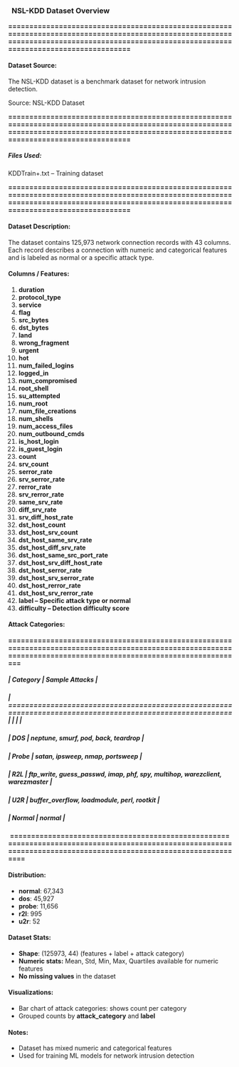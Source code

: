 ### &nbsp;                        **NSL-KDD Dataset Overview**



**============================================================================================================================================================================================** 



#### **Dataset Source:**



The NSL-KDD dataset is a benchmark dataset for network intrusion detection.

Source: NSL-KDD Dataset



**============================================================================================================================================================================================**



##### **Files Used:**



KDDTrain+.txt – Training dataset



**============================================================================================================================================================================================**





#### **Dataset Description:**



The dataset contains 125,973 network connection records with 43 columns. Each record describes a connection with numeric and categorical features and is labeled as normal or a specific attack type.



#### **Columns / Features:**



1. **duration**
2. **protocol\_type**
3. **service**
4. **flag**
5. **src\_bytes**
6. **dst\_bytes**
7. **land**
8. **wrong\_fragment**
9. **urgent**
10. **hot**
11. **num\_failed\_logins**
12. **logged\_in**
13. **num\_compromised**
14. **root\_shell**
15. **su\_attempted**
16. **num\_root**
17. **num\_file\_creations**
18. **num\_shells**
19. **num\_access\_files**
20. **num\_outbound\_cmds**
21. **is\_host\_login**
22. **is\_guest\_login**
23. **count**
24. **srv\_count**
25. **serror\_rate**
26. **srv\_serror\_rate**
27. **rerror\_rate**
28. **srv\_rerror\_rate**
29. **same\_srv\_rate**
30. **diff\_srv\_rate**
31. **srv\_diff\_host\_rate**
32. **dst\_host\_count**
33. **dst\_host\_srv\_count**
34. **dst\_host\_same\_srv\_rate**
35. **dst\_host\_diff\_srv\_rate**
36. **dst\_host\_same\_src\_port\_rate**
37. **dst\_host\_srv\_diff\_host\_rate**
38. **dst\_host\_serror\_rate**
39. **dst\_host\_srv\_serror\_rate**
40. **dst\_host\_rerror\_rate**
41. **dst\_host\_srv\_rerror\_rate**
42. **label – Specific attack type or normal**
43. **difficulty – Detection difficulty score**



#### **Attack Categories:**

**==================================================================================================================================================================**

##### **| Category         |                        Sample Attacks                                                  |**

##### **| ==========================================================================================================|	                                                                                                    |                  |                                                                                        |**

##### **|** DOS	           **|**       neptune, smurf, pod, back, teardrop                                              **|**

##### **|** Probe	           **|**       satan, ipsweep, nmap, portsweep                                                  **|**

##### **|** R2L	           **|**       ftp\_write, guess\_passwd, imap, phf, spy, multihop, warezclient, warezmaster      **|**

##### **|** U2R	           **|**       buffer\_overflow, loadmodule, perl, rootkit                                       **|**

##### **|** Normal	   **|**       normal                                                                           **|**

&nbsp;**==================================================================================================================================================================**









#### **Distribution:**



* **normal**: 67,343
* **dos**: 45,927
* **probe**: 11,656
* **r2l**: 995
* **u2r**: 52





#### **Dataset Stats:**



* **Shape**: (125973, 44) (features + label + attack category)
* **Numeric stats:** Mean, Std, Min, Max, Quartiles available for numeric features
* **No missing values** in the dataset





#### **Visualizations:**



* Bar chart of attack categories: shows count per category
* Grouped counts by **attack\_category** and **label**



#### **Notes:**



* Dataset has mixed numeric and categorical features
* Used for training ML models for network intrusion detection
